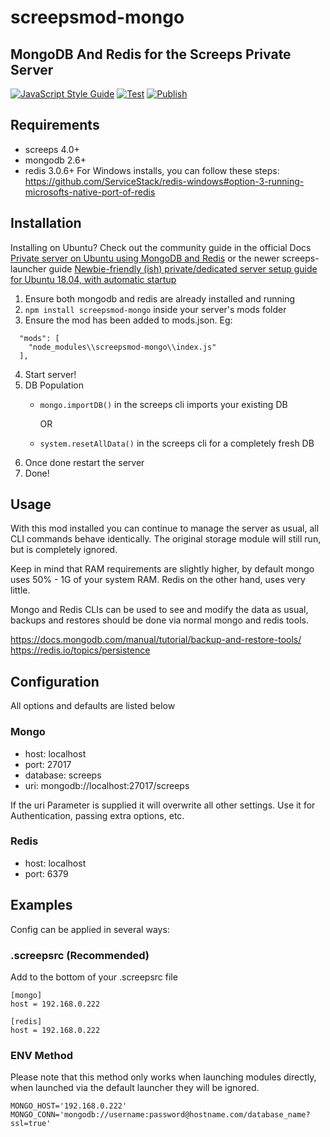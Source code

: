 # screepsmod-mongo

## MongoDB And Redis for the Screeps Private Server

[![JavaScript Style Guide](https://img.shields.io/badge/code_style-standard-brightgreen.svg)](https://standardjs.com)
[![Test](https://github.com/ScreepsMods/screepsmod-mongo/actions/workflows/test.yml/badge.svg)](https://github.com/ScreepsMods/screepsmod-mongo/actions/workflows/test.yml)
[![Publish](https://github.com/ScreepsMods/screepsmod-mongo/actions/workflows/publish.yml/badge.svg)](https://github.com/ScreepsMods/screepsmod-mongo/actions/workflows/publish.yml)

## Requirements

* screeps 4.0+
* mongodb 2.6+
* redis 3.0.6+  For Windows installs, you can follow these steps: https://github.com/ServiceStack/redis-windows#option-3-running-microsofts-native-port-of-redis

## Installation

Installing on Ubuntu? Check out the community guide in the official Docs [Private server on Ubuntu using MongoDB and Redis](http://docs.screeps.com/contributed/ps_ubuntu.html) or the newer screeps-launcher guide [Newbie-friendly (ish) private/dedicated server setup guide for Ubuntu 18.04, with automatic startup](https://www.reddit.com/r/screeps/comments/deyq66/newbiefriendly_ish_privatededicated_server_setup/)

1. Ensure both mongodb and redis are already installed and running
2. `npm install screepsmod-mongo` inside your server's mods folder
3. Ensure the mod has been added to mods.json. Eg:
```
  "mods": [
    "node_modules\\screepsmod-mongo\\index.js"
  ],
```

4. Start server!  
5. DB Population
    * `mongo.importDB()` in the screeps cli imports your existing DB

        OR

    * `system.resetAllData()` in the screeps cli for a completely fresh DB
6. Once done restart the server
7. Done! 

## Usage

With this mod installed you can continue to manage the server as usual,
all CLI commands behave identically.
The original storage module will still run, but is completely ignored.

Keep in mind that RAM requirements are slightly higher, by default mongo
uses 50% - 1G of your system RAM. Redis on the other hand, uses very little.

Mongo and Redis CLIs can be used to see and modify the data as usual,
backups and restores should be done via normal mongo and redis tools.

https://docs.mongodb.com/manual/tutorial/backup-and-restore-tools/  
https://redis.io/topics/persistence

## Configuration

All options and defaults are listed below

### Mongo

* host: localhost
* port: 27017
* database: screeps
* uri: mongodb://localhost:27017/screeps

If the uri Parameter is supplied it will overwrite all other settings. Use it for Authentication, passing extra options, etc.

### Redis

* host: localhost
* port: 6379

## Examples

Config can be applied in several ways:

### .screepsrc (Recommended)

Add to the bottom of your .screepsrc file
```
[mongo]
host = 192.168.0.222

[redis]
host = 192.168.0.222
```

### ENV Method

Please note that this method only works when launching modules directly, when launched via the default launcher they will be ignored.

```
MONGO_HOST='192.168.0.222'
MONGO_CONN='mongodb://username:password@hostname.com/database_name?ssl=true'
```
